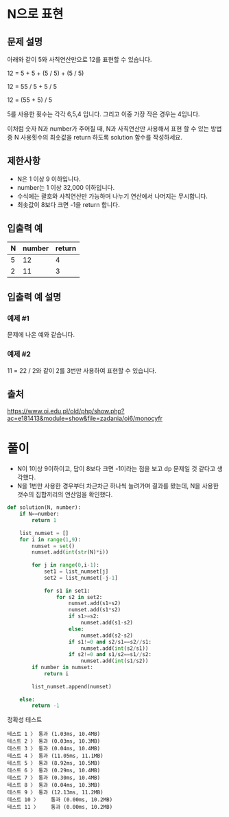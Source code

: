 # N으로 표현
## 문제 설명
아래와 같이 5와 사칙연산만으로 12를 표현할 수 있습니다.

12 = 5 + 5 + (5 / 5) + (5 / 5)

12 = 55 / 5 + 5 / 5

12 = (55 + 5) / 5

5를 사용한 횟수는 각각 6,5,4 입니다. 그리고 이중 가장 작은 경우는 4입니다.

이처럼 숫자 N과 number가 주어질 때, N과 사칙연산만 사용해서 표현 할 수 있는 방법 중 N 사용횟수의 최솟값을 return 하도록 solution 함수를 작성하세요.

## 제한사항
- N은 1 이상 9 이하입니다.
- number는 1 이상 32,000 이하입니다.
- 수식에는 괄호와 사칙연산만 가능하며 나누기 연산에서 나머지는 무시합니다.
- 최솟값이 8보다 크면 -1을 return 합니다.
## 입출력 예
|N|number|return|
|---|---|---|
|5|12|4|
|2|11|3|
## 입출력 예 설명
### 예제 #1
문제에 나온 예와 같습니다.

### 예제 #2
11 = 22 / 2와 같이 2를 3번만 사용하여 표현할 수 있습니다.

## 출처
https://www.oi.edu.pl/old/php/show.php?ac=e181413&module=show&file=zadania/oi6/monocyfr
# 풀이
- N이 1이상 9이하이고, 답이 8보다 크면 -1이라는 점을 보고 dp 문제일 것 같다고 생각했다.
- N을 1번만 사용한 경우부터 차근차근 하나씩 늘려가며 결과를 봤는데, N을 사용한 갯수의 집합끼리의 연산임을 확인했다.
```python
def solution(N, number):
    if N==number:
        return 1
    
    list_numset = []
    for i in range(1,9):
        numset = set()
        numset.add(int(str(N)*i))
        
        for j in range(0,i-1):
            set1 = list_numset[j]
            set2 = list_numset[-j-1]
            
            for s1 in set1:
                for s2 in set2:
                    numset.add(s1+s2)
                    numset.add(s1*s2)
                    if s1>=s2:
                        numset.add(s1-s2)
                    else:
                        numset.add(s2-s2)
                    if s1!=0 and s2/s1==s2//s1:
                        numset.add(int(s2/s1))
                    if s2!=0 and s1/s2==s1//s2:
                        numset.add(int(s1/s2))
        if number in numset:
            return i
        
        list_numset.append(numset)
        
    else:
        return -1
```
정확성  테스트
```
테스트 1 〉	통과 (1.03ms, 10.4MB)
테스트 2 〉	통과 (0.03ms, 10.3MB)
테스트 3 〉	통과 (0.04ms, 10.4MB)
테스트 4 〉	통과 (11.05ms, 11.1MB)
테스트 5 〉	통과 (8.92ms, 10.5MB)
테스트 6 〉	통과 (0.29ms, 10.4MB)
테스트 7 〉	통과 (0.30ms, 10.4MB)
테스트 8 〉	통과 (0.04ms, 10.3MB)
테스트 9 〉	통과 (12.13ms, 11.2MB)
테스트 10 〉	통과 (0.00ms, 10.2MB)
테스트 11 〉	통과 (0.00ms, 10.2MB)
```
